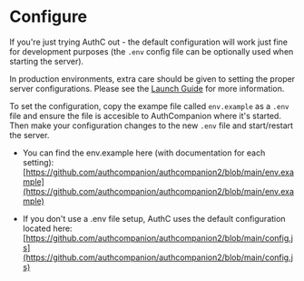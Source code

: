 # Configure

If you're just trying AuthC out - the default configuration will work just fine for development purposes (the `.env` config file can be optionally used when starting the server).

In production environments, extra care should be given to setting the proper server configurations. Please see the [Launch Guide](launch.md) for more information.

To set the configuration, copy the exampe file called `env.example` as a `.env` file and ensure the file is accesible to AuthCompanion where it's started. Then make your configuration changes to the new `.env` file and start/restart the server.

- You can find the env.example here (with documentation for each setting): [https://github.com/authcompanion/authcompanion2/blob/main/env.example](https://github.com/authcompanion/authcompanion2/blob/main/env.example)

- If you don't use a .env file setup, AuthC uses the default configuration located here: [https://github.com/authcompanion/authcompanion2/blob/main/config.js](https://github.com/authcompanion/authcompanion2/blob/main/config.js)
